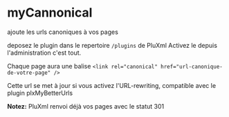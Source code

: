 # myCannonical
ajoute les urls canoniques à vos pages

deposez le plugin dans le repertoire `/plugins` de PluXml
Activez le depuis l'administration
c'est tout.

Chaque page aura une balise `<link rel="canonical" href="url-canonique-de-votre-page" />`

Cette url se met à jour si vous activez l'URL-rewriting, compatible avec le plugin plxMyBetterUrls

**Notez:** PluXml renvoi déjà vos pages avec le statut 301

